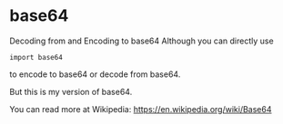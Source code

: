 # base64
Decoding from and Encoding to base64
Although you can directly use
```
import base64
```
to encode to base64 or decode from base64. 

But this is my version of base64. 

You can read more at Wikipedia: https://en.wikipedia.org/wiki/Base64

